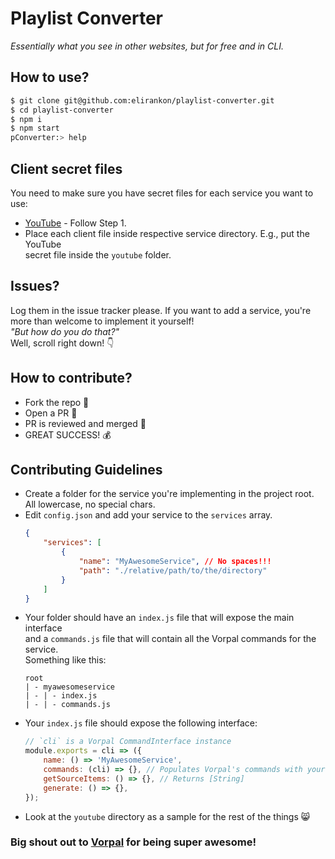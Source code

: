 # Playlist Converter
_Essentially what you see in other websites, but for free and in CLI._  


## How to use?
 ```sh
 $ git clone git@github.com:elirankon/playlist-converter.git
 $ cd playlist-converter
 $ npm i
 $ npm start
 pConverter:> help
 ```

 ## Client secret files
 You need to make sure you have secret files for each service you want to use:

 * [YouTube](https://developers.google.com/youtube/v3/quickstart/nodejs) - Follow Step 1.
 * Place each client file inside respective service directory. E.g., put the YouTube   
 secret file inside the `youtube` folder.

 ## Issues?
 Log them in the issue tracker please. If you want to add a service, you're more than welcome to implement it yourself!   
 _"But how do you do that?"_   
 Well, scroll right down! :point_down:

 ## How to contribute?
  * Fork the repo :fork_and_knife:
  * Open a PR :pray:
  * PR is reviewed and merged :eyes:
  * GREAT SUCCESS! :moneybag:

## Contributing Guidelines
 * Create a folder for the service you're implementing in the project root.   
 All lowercase, no special chars.
 * Edit `config.json` and add your service to the `services` array.
    ```json
    {
        "services": [
            {
                "name": "MyAwesomeService", // No spaces!!!
                "path": "./relative/path/to/the/directory"
            }
        ]
    }
    ```
 * Your folder should have an `index.js` file that will expose the main interface   
 and a `commands.js` file that will contain all the Vorpal commands for the service.   
 Something like this:
    ```
    root
    | - myawesomeservice
    | - | - index.js
    | - | - commands.js
    ```
 * Your `index.js` file should expose the following interface:
    ```js
    // `cli` is a Vorpal CommandInterface instance
    module.exports = cli => ({
        name: () => 'MyAwesomeService',
        commands: (cli) => {}, // Populates Vorpal's commands with your service
        getSourceItems: () => {}, // Returns [String]
        generate: () => {},
    });
    ```
 * Look at the `youtube` directory as a sample for the rest of the things :smile_cat:

### Big shout out to [Vorpal](http://vorpal.js.org/) for being super awesome!
